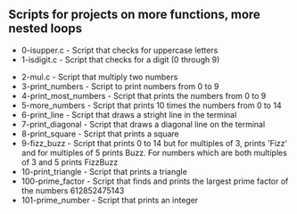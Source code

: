 ## Scripts for projects on more functions, more nested loops
* 0-isupper.c - Script that checks for uppercase letters
* 1-isdigit.c - Script that checks for a digit (0 through 9)
+ 2-mul.c - Script that multiply two numbers
+ 3-print_numbers - Script to print numbers from 0 to 9
+ 4-print_most_numbers - Script that prints the numbers from 0 to 9
+ 5-more_numbers - Script that prints 10 times the numbers from 0 to 14
+ 6-print_line - Script that draws a stright line in the terminal
+ 7-print_diagonal - Script that draws a diagonal line on the terminal
+ 8-print_square - Script that prints a square
+ 9-fizz_buzz - Script that prints 0 to 14 but for multiples of 3, prints 'Fizz'
 and for multiples of 5 prints Buzz. For numbers which are both multiples of 3 and
 5 prints FizzBuzz
+ 10-print_triangle - Script that prints a triangle
+ 100-prime_factor - Script that finds and prints the largest prime factor of the 
 numbers 612852475143
+ 101-prime_number - Script that prints an integer
